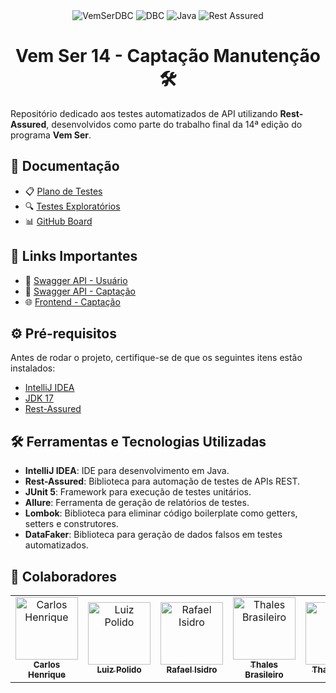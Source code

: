 <div align="center">
  <img alt="VemSerDBC" src="https://img.shields.io/badge/Vem%20Ser%2014-00599C?style=for-the-badge&logo=java&logoColor=white">
  <img alt="DBC" src="https://img.shields.io/badge/DBC-00599C?style=for-the-badge&logo=java&logoColor=white">
  <img alt="Java" src="https://img.shields.io/badge/Java-FF0000?style=for-the-badge&logo=java&logoColor=white">
  <img alt="Rest Assured" src="https://img.shields.io/badge/Rest%20Assured-512DA8?style=for-the-badge&logo=java&logoColor=white">
</div>
<div align="center">
  <h1>Vem Ser 14 - Captação Manutenção 🛠️</h1>
</div>


Repositório dedicado aos testes automatizados de API utilizando **Rest-Assured**, desenvolvidos como parte do trabalho final da 14ª edição do programa **Vem Ser**.

## 📑 Documentação

- 📋 [Plano de Testes](https://docs.google.com/document/d/1gp9_nhpyO86h6LV04qJ9-WOoQi0XfYKZxfC7VXsGZsw/edit)
- 🔍 [Testes Exploratórios](https://docs.google.com/document/d/17ycR1NU9cZXQXi1rFCRChmjucYEhjNhx2f8G4Ogrs6Q/edit)
- 📊 [GitHub Board](https://github.com/users/vemser/projects/6/)

## 🔗 Links Importantes

- 📄 [Swagger API - Usuário](https://usuario-back.onrender.com/swagger-ui/index.html)
- 📄 [Swagger API - Captação](https://captacao-back-hml.onrender.com/swagger-ui/index.html)
- 🌐 [Frontend - Captação](https://captacao-front-hml.onrender.com)

## ⚙️ Pré-requisitos

Antes de rodar o projeto, certifique-se de que os seguintes itens estão instalados:

- [IntelliJ IDEA](https://www.jetbrains.com/idea/)
- [JDK 17](https://www.oracle.com/java/technologies/downloads/)
- [Rest-Assured](https://rest-assured.io)


## 🛠️ Ferramentas e Tecnologias Utilizadas

- **IntelliJ IDEA**: IDE para desenvolvimento em Java.
- **Rest-Assured**: Biblioteca para automação de testes de APIs REST.
- **JUnit 5**: Framework para execução de testes unitários.
- **Allure**: Ferramenta de geração de relatórios de testes.
- **Lombok**: Biblioteca para eliminar código boilerplate como getters, setters e construtores.
- **DataFaker**: Biblioteca para geração de dados falsos em testes automatizados.

## 👥 Colaboradores

<table>
  <tr>
    <td align="center"><a href="https://github.com/Carlos-Academico"><img src="https://avatars.githubusercontent.com/Carlos-Academico" width="100px;" alt="Carlos Henrique"/><br /><sub><b>Carlos Henrique</b></sub></a></td>
    <td align="center"><a href="https://github.com/luizgpolido"><img src="https://avatars.githubusercontent.com/luizgpolido" width="100px;" alt="Luiz Polido"/><br /><sub><b>Luiz Polido</b></sub></a></td>
    <td align="center"><a href="https://github.com/rafael-isidro"><img src="https://avatars.githubusercontent.com/rafael-isidro" width="100px;" alt="Rafael Isidro"/><br /><sub><b>Rafael Isidro</b></sub></a></td>
    <td align="center"><a href="https://github.com/thalesxbrasileiro"><img src="https://avatars.githubusercontent.com/thalesxbrasileiro" width="100px;" alt="Thales Brasileiro"/><br /><sub><b>Thales Brasileiro</b></sub></a></td>
    <td align="center"><a href="https://github.com/thalessalla"><img src="https://avatars.githubusercontent.com/thalessalla" width="100px;" alt="Thales Salla"/><br /><sub><b>Thales Salla</b></sub></a></td>
    <td align="center"><a href="https://github.com/Wagner-Dev-Souza"><img src="https://avatars.githubusercontent.com/Wagner-Dev-Souza" width="100px;" alt="Wagner Souza"/><br /><sub><b>Wagner Souza</b></sub></a></td>
    <td align="center"><a href="https://github.com/MarxWesley"><img src="https://avatars.githubusercontent.com/MarxWesley" width="100px;" alt="Wesley Marques"/><br /><sub><b>Wesley Marques</b></sub></a></td>
  </tr>
</table>



